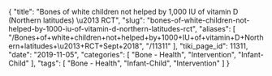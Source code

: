{
    "title": "Bones of white children not helped by 1,000 IU of vitamin D (Northern latitudes) \u2013 RCT",
    "slug": "bones-of-white-children-not-helped-by-1000-iu-of-vitamin-d-northern-latitudes-rct",
    "aliases": [
        "/Bones+of+white+children+not+helped+by+1000+IU+of+vitamin+D+Northern+latitudes+\u2013+RCT+Sept+2018",
        "/11311"
    ],
    "tiki_page_id": 11311,
    "date": "2019-11-05",
    "categories": [
        "Bone - Health",
        "Intervention",
        "Infant-Child"
    ],
    "tags": [
        "Bone - Health",
        "Infant-Child",
        "Intervention"
    ]
}